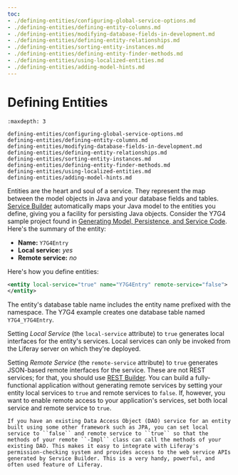 ```yaml
---
toc:
- ./defining-entities/configuring-global-service-options.md
- ./defining-entities/defining-entity-columns.md
- ./defining-entities/modifying-database-fields-in-development.md
- ./defining-entities/defining-entity-relationships.md
- ./defining-entities/sorting-entity-instances.md
- ./defining-entities/defining-entity-finder-methods.md
- ./defining-entities/using-localized-entities.md
- ./defining-entities/adding-model-hints.md
---
```

# Defining Entities

```{toctree}
:maxdepth: 3

defining-entities/configuring-global-service-options.md
defining-entities/defining-entity-columns.md
defining-entities/modifying-database-fields-in-development.md
defining-entities/defining-entity-relationships.md
defining-entities/sorting-entity-instances.md
defining-entities/defining-entity-finder-methods.md
defining-entities/using-localized-entities.md
defining-entities/adding-model-hints.md
```

Entities are the heart and soul of a service. They represent the map between the model objects in Java and your database fields and tables. [Service Builder](../service-builder.md) automatically maps your Java model to the entities you define, giving you a facility for persisting Java objects. Consider the Y7G4 sample project found in [Generating Model, Persistence, and Service Code](./service-builder-basics/generating-model-persistence-and-service-code.md). Here's the summary of the entity:

* **Name:** `Y7G4Entry`
* **Local service:** *yes*
* **Remote service:** *no* 

Here's how you define entities:

```xml
<entity local-service="true" name="Y7G4Entry" remote-service="false">
</entity>
```

The entity's database table name includes the entity name prefixed with the namespace. The Y7G4 example creates one database table named `Y7G4_Y7G4Entry`.

Setting *Local Service* (the `local-service` attribute) to `true` generates local interfaces for the entity's services. Local services can only be invoked from the Liferay server on which they're deployed.

Setting *Remote Service* (the `remote-service` attribute) to `true` generates JSON-based remote interfaces for the service. These are not REST services; for that, you should use [REST Builder](../../../headless-delivery/apis-with-rest-builder/producing-and-implementing-apis-with-rest-builder.md). You can build a fully-functional application without generating remote services by setting your entity local services to `true` and remote services to `false`. If, however, you want to enable remote access to your application's services, set both local service and remote service to `true`.

```{tip}
If you have an existing Data Access Object (DAO) service for an entity built using some other framework such as JPA, you can set local service to ``false`` and remote service to ``true`` so that the methods of your remote ``-Impl`` class can call the methods of your existing DAO. This makes it easy to integrate with Liferay's permission-checking system and provides access to the web service APIs generated by Service Builder. This is a very handy, powerful, and often used feature of Liferay.
```
